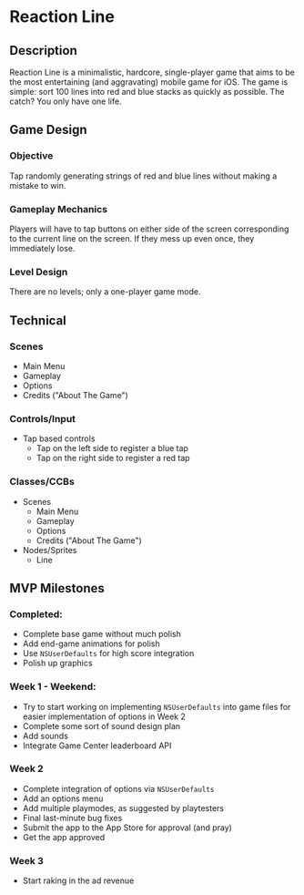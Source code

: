 # Reaction Line

## Description

Reaction Line is a minimalistic, hardcore, single-player game that aims to be the most entertaining (and aggravating) mobile game for iOS. The game is simple: sort 100 lines into red and blue stacks as quickly as possible. The catch? You only have one life.


## Game Design

### Objective
Tap randomly generating strings of red and blue lines without making a mistake to win.

### Gameplay Mechanics
Players will have to tap buttons on either side of the screen corresponding to the current line on the screen. If they mess up even once, they immediately lose.

### Level Design
There are no levels; only a one-player game mode.

## Technical

### Scenes
* Main Menu
* Gameplay
* Options
* Credits ("About The Game")

### Controls/Input
* Tap based controls
  * Tap on the left side to register a blue tap
  * Tap on the right side to register a red tap

### Classes/CCBs
* Scenes
  * Main Menu
  * Gameplay
  * Options
  * Credits ("About The Game")
* Nodes/Sprites
  * Line

## MVP Milestones

### Completed:
* Complete base game without much polish
* Add end-game animations for polish
* Use `NSUserDefaults` for high score integration
* Polish up graphics

### Week 1 - Weekend:
* Try to start working on implementing `NSUserDefaults` into game files for easier implementation of options in Week 2
* Complete some sort of sound design plan
* Add sounds
* Integrate Game Center leaderboard API


### Week 2
* Complete integration of options via `NSUserDefaults`
* Add an options menu
* Add multiple playmodes, as suggested by playtesters
* Final last-minute bug fixes
* Submit the app to the App Store for approval (and pray)
* Get the app approved

### Week 3
* Start raking in the ad revenue
